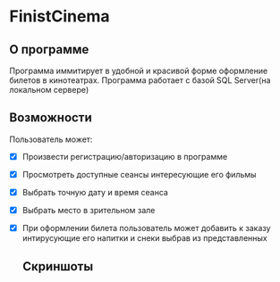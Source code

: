 # FinistCinema

## О программе
Программа иммитирует в удобной и красивой форме оформление билетов в кинотеатрах.
  Программа работает с базой SQL Server(на локальном сервере)

## Возможности
Пользователь может:
- [x] Произвести регистрацию/авторизацию в программе
- [x] Просмотреть доступные сеансы интересующие его фильмы
- [x] Выбрать точную дату и время сеанса
- [x] Выбрать место в зрительном зале
- [x] При оформлении билета пользователь может добавить к заказу интирусующие его напитки и снеки выбрав из представленных

	## Скриншоты
